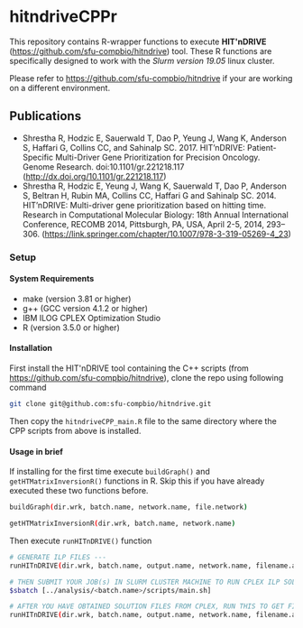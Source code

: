 # hitndriveCPPr

This repository contains R-wrapper functions to execute **HIT'nDRIVE** (<https://github.com/sfu-compbio/hitndrive>) tool. These R functions are specifically designed to work with the *Slurm version 19.05* linux cluster.

Please refer to <https://github.com/sfu-compbio/hitndrive> if your are working on a different environment.

Publications
----
- Shrestha R, Hodzic E, Sauerwald T, Dao P, Yeung J, Wang K, Anderson S, Haffari G, Collins CC, and Sahinalp SC. 2017. HIT’nDRIVE: Patient-Specific Multi-Driver Gene Prioritization for Precision Oncology. Genome Research. doi:10.1101/gr.221218.117 (http://dx.doi.org/10.1101/gr.221218.117)
- Shrestha R, Hodzic E, Yeung J, Wang K, Sauerwald T, Dao P, Anderson S, Beltran H, Rubin MA, Collins CC, Haffari G and Sahinalp SC. 2014. HIT’nDRIVE: Multi-driver gene prioritization based on hitting time. Research in Computational Molecular Biology: 18th Annual International Conference, RECOMB 2014, Pittsburgh, PA, USA, April 2-5, 2014, 293–306. (https://link.springer.com/chapter/10.1007/978-3-319-05269-4_23)



### Setup
#### System Requirements
- make (version 3.81 or higher)
- g++ (GCC version 4.1.2 or higher)
- IBM ILOG CPLEX Optimization Studio
- R (version 3.5.0 or higher)

#### Installation
First install the HIT'nDRIVE tool containing the C++ scripts (from <https://github.com/sfu-compbio/hitndrive>), clone the repo using following command
```sh
git clone git@github.com:sfu-compbio/hitndrive.git
```
Then copy the `hitndriveCPP_main.R` file to the same directory where the CPP scripts from above is installed.

#### Usage in brief
If installing for the first time execute `buildGraph()` and `getHTMatrixInversionR()` functions in R. Skip this if you have already executed these two functions before.
```sh
buildGraph(dir.wrk, batch.name, network.name, file.network)

getHTMatrixInversionR(dir.wrk, batch.name, network.name)
```

Then execute `runHITnDRIVE()` function 
```sh
# GENERATE ILP FILES ---
runHITnDRIVE(dir.wrk, batch.name, output.name, network.name, filename.alteration, filename.outlier, generateILP=TRUE)

# THEN SUBMIT YOUR JOB(s) IN SLURM CLUSTER MACHINE TO RUN CPLEX ILP SOLVER ---
$sbatch [../analysis/<batch.name>/scripts/main.sh]

# AFTER YOU HAVE OBTAINED SOLUTION FILES FROM CPLEX, RUN THIS TO GET FINAL DRIVER GENES ---
runHITnDRIVE(dir.wrk, batch.name, output.name, network.name, filename.alteration, filename.outlier, generateILP=FALSE)
```